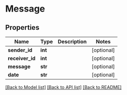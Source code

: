# Message


## Properties
Name | Type | Description | Notes
------------ | ------------- | ------------- | -------------
**sender_id** | **int** |  | [optional] 
**receiver_id** | **int** |  | [optional] 
**message** | **str** |  | [optional] 
**date** | **str** |  | [optional] 

[[Back to Model list]](../README.md#documentation-for-models) [[Back to API list]](../README.md#documentation-for-api-endpoints) [[Back to README]](../README.md)


